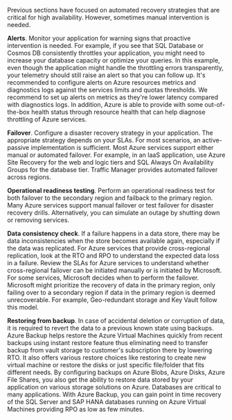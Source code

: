 Previous sections have focused on automated recovery strategies that are critical for high availability. However, sometimes manual intervention is needed. 

**Alerts**. Monitor your application for warning signs that proactive intervention is needed. For example, if you see that SQL Database or Cosmos DB consistently throttles your application, you might need to increase your database capacity or optimize your queries. In this example, even though the application might handle the throttling errors transparently, your telemetry should still raise an alert so that you can follow up. It's recommended to configure alerts on Azure resources metrics and diagnostics logs against the services limits and quotas thresholds. We recommend to set up alerts on metrics as they're lower latency compared with diagnostics logs. In addition, Azure is able to provide with some out-of-the-box health status through resource health that can help diagnose throttling of Azure services.

**Failover**. Configure a disaster recovery strategy in your application. The appropriate strategy depends on your SLAs. For most scenarios, an active-passive implementation is sufficient. Most Azure services support either manual or automated failover. For example, in an IaaS application, use Azure Site Recovery for the web and logic tiers and SQL Always On Availability Groups for the database tier. Traffic Manager provides automated failover across regions.

**Operational readiness testing**. Perform an operational readiness test for both failover to the secondary region and failback to the primary region. Many Azure services support manual failover or test failover for disaster recovery drills. Alternatively, you can simulate an outage by shutting down or removing services. 

**Data consistency check**. If a failure happens in a data store, there may be data inconsistencies when the store becomes available again, especially if the data was replicated. For Azure services that provide cross-regional replication, look at the RTO and RPO to understand the expected data loss in a failure. Review the SLAs for Azure services to understand whether cross-regional failover can be initiated manually or is initiated by Microsoft. For some services, Microsoft decides when to perform the failover. Microsoft might prioritize the recovery of data in the primary region, only failing over to a secondary region if data in the primary region is deemed unrecoverable. For example, Geo-redundant storage and Key Vault follow this model.

**Restoring from backup**. In case of accidental deletion or corruption of data, it is required to revert the data to a previous known state using backups. Azure Backup helps restore the Azure Virtual Machines quickly from recent backups using instant restore feature thus eliminating need to transfer backup from vault storage to customer's subscription there by lowering RTO. It also offers various restore choices like restoring to create new virtual machine or restore the disks or just specific file/folder that fits different needs. By configuring backups on Azure Blobs, Azure Disks, Azure File Shares, you also get the ability to restore data stored by your application on various storage solutions on Azure. Databases are critical to many applications. With Azure Backup, you can gain point in time recovery of the SQL Server and SAP HANA databases running on Azure Virtual Machines providing RPO as low as few minutes.
